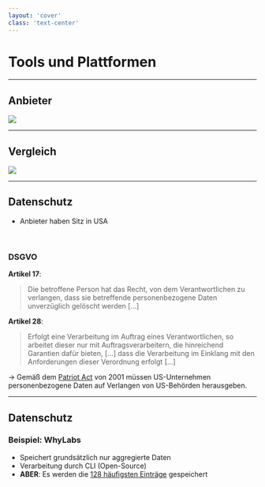 ```yaml
---
layout: 'cover'
class: 'text-center'
---
```


# Tools und Plattformen

---

## Anbieter

<!-- 
https://neptune.ai/blog/ml-model-monitoring-best-tools
-->

<img src="/images/monitoring-providers.png" class="mt-4 h-9/10 rounded shadow" />

---

## Vergleich

<a href="https://sapphire-snowman-8b2.notion.site/5368b83a0cbf4c408726711dbbca82dc?v=3d25db6a9d9a4ec8b15f5102c8863d1f" target="_blank">
    <img src="/images/monitoring-providers-table.png" class="mt-4 rounded shadow" />
</a>

---

## Datenschutz

- Anbieter haben Sitz in USA

<br>

### DSGVO

**Artikel 17**:
> Die betroffene Person hat das Recht, von dem Verantwortlichen zu verlangen, dass sie betreffende personenbezogene Daten unverzüglich gelöscht werden [...]

**Artikel 28**:
> Erfolgt eine Verarbeitung im Auftrag eines Verantwortlichen, so arbeitet dieser nur mit Auftragsverarbeitern, die hinreichend Garantien dafür bieten, [...] dass die Verarbeitung im Einklang mit den Anforderungen dieser Verordnung erfolgt [...]

→ Gemäß dem <u>Patriot Act</u> von 2001 müssen US-Unternehmen personenbezogene Daten auf Verlangen von US-Behörden herausgeben.

<!-- 
**Artikel 17**: Recht auf Löschung
**Artikel 28**: Auftragsverarbeiter

Personenbezogene Daten sind alle Informationen, die sich auf eine identifizierte oder identifizierbare natürliche Person beziehen.
-->

---

## Datenschutz

### Beispiel: WhyLabs

- Speichert grundsätzlich nur aggregierte Daten
- Verarbeitung durch CLI (Open-Source)
- **ABER**: Es werden die [128 häufigsten Einträge](https://docs.whylabs.ai/docs/security/privacy/) gespeichert

